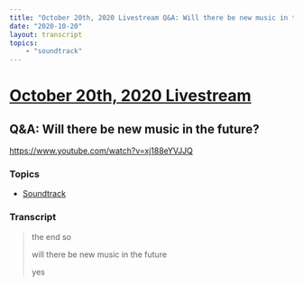 ```yaml
---
title: "October 20th, 2020 Livestream Q&A: Will there be new music in the future?"
date: "2020-10-20"
layout: transcript
topics:
    - "soundtrack"
---
```

# [October 20th, 2020 Livestream](../2020-10-20.md)
## Q&A: Will there be new music in the future?
https://www.youtube.com/watch?v=xj188eYVJJQ

### Topics
* [Soundtrack](../topics/soundtrack.md)

### Transcript

> the end so
>
> will there be new music in the future
>
> yes
>
